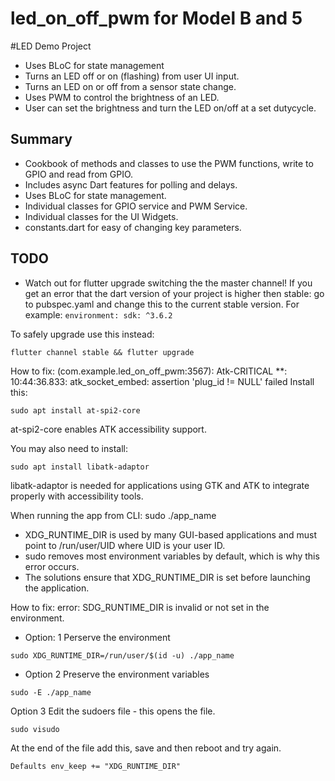 # led_on_off_pwm for Model B and 5

#LED Demo Project
- Uses BLoC for state management
- Turns an LED off or on (flashing) from user UI input.
- Turns an LED on or off from a sensor state change.
- Uses PWM to control the brightness of an LED.
- User can set the brightness and turn the LED on/off at a set dutycycle.
## Summary
- Cookbook of methods and classes to use the PWM functions, write to GPIO and read from GPIO.
- Includes async Dart features for polling and delays.
- Uses BLoC for state management.
- Individual classes for GPIO service and PWM Service.
- Individual classes for the UI Widgets.
- constants.dart for easy of changing key parameters.



## TODO
- Watch out for flutter upgrade switching the the master channel!
If you get an error that the dart version of your project is higher then stable:
go to pubspec.yaml and change this to the current stable version.
For example:
``
environment:
  sdk: ^3.6.2
``

To safely upgrade use this instead:
```
flutter channel stable && flutter upgrade
```

How to fix: (com.example.led_on_off_pwm:3567): Atk-CRITICAL **: 10:44:36.833: atk_socket_embed: assertion 'plug_id != NULL' failed
Install this:
```
sudo apt install at-spi2-core
```
at-spi2-core enables ATK accessibility support.

You may also need to install:
```
sudo apt install libatk-adaptor
```
libatk-adaptor is needed for applications using GTK and ATK to integrate properly with accessibility tools.

When running the app from CLI: sudo ./app_name
- XDG_RUNTIME_DIR is used by many GUI-based applications and must point to /run/user/UID where UID is your user ID.
- sudo removes most environment variables by default, which is why this error occurs.
- The solutions ensure that XDG_RUNTIME_DIR is set before launching the application.

How to fix: error: SDG_RUNTIME_DIR is invalid or not set in the environment.
- Option: 1
Perserve the environment
```
sudo XDG_RUNTIME_DIR=/run/user/$(id -u) ./app_name
```
- Option 2
Preserve the environment variables
```
sudo -E ./app_name
```
Option 3
Edit the sudoers file - this opens the file.
```
sudo visudo
```
At the end of the file add this, save and then reboot and try again.
```
Defaults env_keep += "XDG_RUNTIME_DIR"
```
